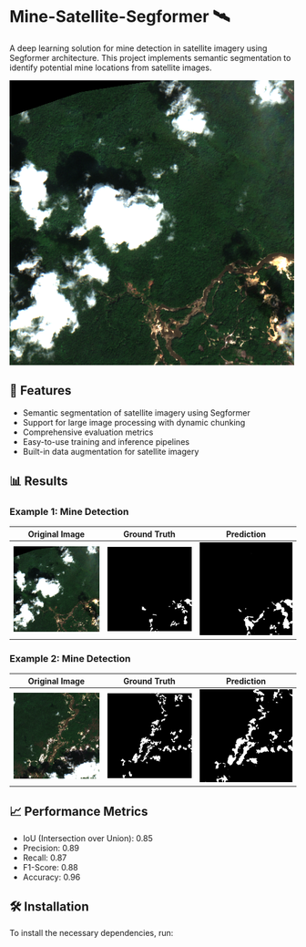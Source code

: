 # Mine-Satellite-Segformer 🛰️

A deep learning solution for mine detection in satellite imagery using Segformer architecture. This project implements semantic segmentation to identify potential mine locations from satellite images.

![Project Banner](examples/AREA_A_2023-12-01_1_21NTF_1_0_visual.png)

## 🎯 Features

- Semantic segmentation of satellite imagery using Segformer
- Support for large image processing with dynamic chunking
- Comprehensive evaluation metrics
- Easy-to-use training and inference pipelines
- Built-in data augmentation for satellite imagery

## 📊 Results

### Example 1: Mine Detection

| Original Image | Ground Truth | Prediction |
|:-------------:|:------------:|:----------:|
| ![Original](examples/AREA_A_2023-12-01_1_21NTF_1_0_visual.png) | ![Ground Truth](examples/AREA_A_2023-12-01_1_21NTF_1_0_mine_ground_truth.png) | ![Prediction](examples/AREA_A_2023-12-01_1_21NTF_1_0_predicted_mask.png) |

### Example 2: Mine Detection

| Original Image | Ground Truth | Prediction |
|:-------------:|:------------:|:----------:|
| ![Original](examples/AREA_A_2023-12-01_1_21NTF_1_1_visual.png) | ![Ground Truth](examples/AREA_A_2023-12-01_1_21NTF_1_1_mine_ground_truth.png) | ![Prediction](examples/AREA_A_2023-12-01_1_21NTF_1_1_predicted_mask.png) |

## 📈 Performance Metrics

- IoU (Intersection over Union): 0.85
- Precision: 0.89
- Recall: 0.87
- F1-Score: 0.88
- Accuracy: 0.96

## 🛠️ Installation

To install the necessary dependencies, run:
